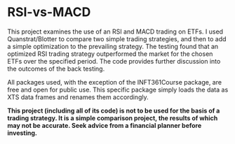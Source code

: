 # RSI-vs-MACD
This project examines the use of an RSI and MACD trading on ETFs. I used Quanstrat/Blotter to compare two simple trading strategies, and then to add a simple optimization to the prevailing strategy. The testing found that an optimized RSI trading strategy outperformed the market for the chosen ETFs over the specified period. The code provides further discussion into the outcomes of the back testing. 

All packages used, with the exception of the INFT361Course package, are free and open for public use. This specific package simply loads the data as XTS data frames and renames them accordingly.

**This project (including all of its code) is not to be used for the basis of a trading strategy. It is a simple comparison project, the results of which may not be accurate. Seek advice from a financial planner before investing.**

